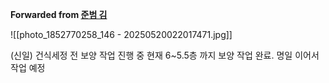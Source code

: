 **Forwarded from [준범 김](https://t.me/no_username_7008444932)**

![[photo_1852770258_146 - 20250520022017471.jpg]]

(신일)
건식세정 전 보양 작업 진행 중
현재 6~5.5층 까지 보양 작업 완료.
명일 이어서 작업 예정